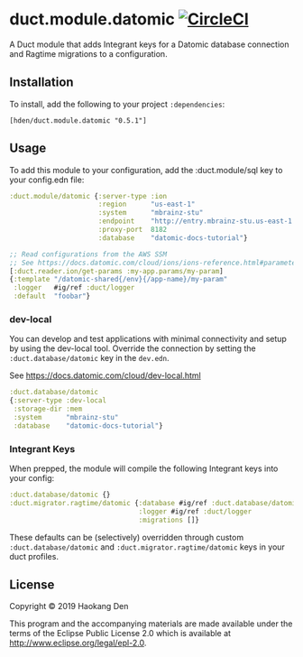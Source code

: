 # duct.module.datomic [![CircleCI](https://circleci.com/gh/hden/duct.module.datomic/tree/master.svg?style=svg)](https://circleci.com/gh/hden/duct.module.datomic/tree/master)

A Duct module that adds Integrant keys for a Datomic database connection and Ragtime migrations to a configuration.

## Installation

To install, add the following to your project `:dependencies`:

`[hden/duct.module.datomic "0.5.1"]`

## Usage

To add this module to your configuration, add the :duct.module/sql key to your config.edn file:

```clojure
:duct.module/datomic {:server-type :ion
                      :region      "us-east-1"
                      :system      "mbrainz-stu"
                      :endpoint    "http://entry.mbrainz-stu.us-east-1.datomic.net:8182"
                      :proxy-port  8182
                      :database    "datomic-docs-tutorial"}

;; Read configurations from the AWS SSM
;; See https://docs.datomic.com/cloud/ions/ions-reference.html#parameters-example
[:duct.reader.ion/get-params :my-app.params/my-param]
{:template "/datomic-shared{/env}{/app-name}/my-param"
 :logger   #ig/ref :duct/logger
 :default  "foobar"}
```

### dev-local

You can develop and test applications with minimal connectivity and setup by using the dev-local tool. Override the connection by setting the `:duct.database/datomic` key in the `dev.edn`.

See https://docs.datomic.com/cloud/dev-local.html

```clojure
:duct.database/datomic
{:server-type :dev-local
 :storage-dir :mem
 :system      "mbrainz-stu"
 :database    "datomic-docs-tutorial"}
```

### Integrant Keys

When prepped, the module will compile the following Integrant keys into your config:

```clojure
:duct.database/datomic {}
:duct.migrator.ragtime/datomic {:database #ig/ref :duct.database/datomic
                                :logger #ig/ref :duct/logger
                                :migrations []}
```

These defaults can be (selectively) overridden through custom `:duct.database/datomic` and `:duct.migrator.ragtime/datomic` keys in your duct profiles.

## License

Copyright © 2019 Haokang Den

This program and the accompanying materials are made available under the
terms of the Eclipse Public License 2.0 which is available at
http://www.eclipse.org/legal/epl-2.0.
